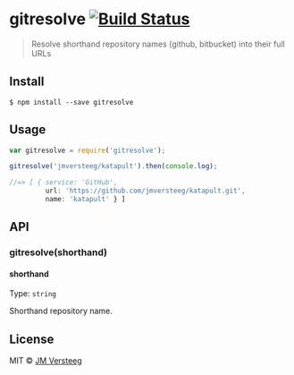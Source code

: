 # gitresolve [![Build Status](https://travis-ci.org/jmversteeg/gitresolve.svg?branch=master)](https://travis-ci.org/jmversteeg/gitresolve)

> Resolve shorthand repository names (github, bitbucket) into their full URLs


## Install

```
$ npm install --save gitresolve
```


## Usage

```js
var gitresolve = require('gitresolve');

gitresolve('jmversteeg/katapult').then(console.log);

//=> [ { service: 'GitHub',
         url: 'https://github.com/jmversteeg/katapult.git',
         name: 'katapult' } ]
```


## API

### gitresolve(shorthand)

#### shorthand

Type: `string`

Shorthand repository name.

## License

MIT © [JM Versteeg](https://github.com/jmversteeg)
